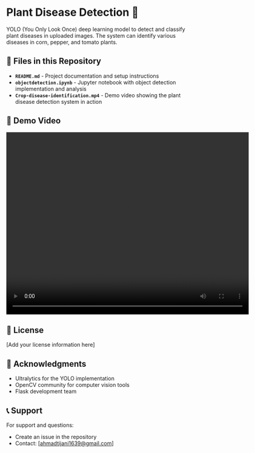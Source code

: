# Plant Disease Detection 🌱

 YOLO (You Only Look Once) deep learning model to detect and classify plant diseases in uploaded images. The system can identify various diseases in corn, pepper, and tomato plants.

## 📁 Files in this Repository

- **`README.md`** - Project documentation and setup instructions
- **`objectdetection.ipynb`** - Jupyter notebook with object detection implementation and analysis
- **`Crop-disease-identification.mp4`** - Demo video showing the plant disease detection system in action

## 🎥 Demo Video

<video width="640" height="480" controls>
  <source src="Crop-disease-identification.mp4" type="video/mp4">
  Your browser does not support the video tag.
</video>


## 📝 License

[Add your license information here]


## 🙏 Acknowledgments

- Ultralytics for the YOLO implementation
- OpenCV community for computer vision tools
- Flask development team

## 📞 Support

For support and questions:
- Create an issue in the repository
- Contact: [ahmadtijani1639@gmail.com]
